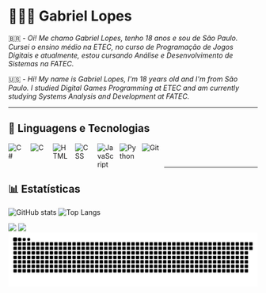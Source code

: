 # 🧑🏻‍💻 Gabriel Lopes
🇧🇷 - _Oi! Me chamo Gabriel Lopes, tenho 18 anos e sou de São Paulo. Cursei o ensino médio na ETEC, no curso de Programação de Jogos Digitais e atualmente, estou cursando Análise e Desenvolvimento de Sistemas na FATEC._

🇺🇸 - _Hi! My name is Gabriel Lopes, I'm 18 years old and I'm from São Paulo. I studied Digital Games Programming at ETEC and am currently studying Systems Analysis and Development at FATEC._

-------
## 🤖 Linguagens e Tecnologias

<img 
    align="left" 
    alt="C#" 
    title="C#"
    width="35px"
    height="50px"
    style="padding-right: 10px;" 
    src="https://cdn.jsdelivr.net/gh/devicons/devicon@latest/icons/csharp/csharp-original.svg" 
/>
<img 
    align="left" 
    alt="C" 
    title="C"
    width="35px"
    height="50px"
    style="padding-right: 10px;" 
    src="https://cdn.jsdelivr.net/gh/devicons/devicon@latest/icons/c/c-original.svg" 
/>
<img 
    align="left" 
    alt="HTML"
    title="HTML" 
    width="35px"
    height="50px"
    style="padding-right: 10px;" 
    src="https://cdn.jsdelivr.net/gh/devicons/devicon@latest/icons/html5/html5-original.svg" 
/>
<img 
    align="left" 
    alt="CSS" 
    title="CSS"
    width="35px" 
    height="50px"
    style="padding-right: 10px;" 
    src="https://cdn.jsdelivr.net/gh/devicons/devicon@latest/icons/css3/css3-original.svg" 
/>
<img 
    align="left" 
    alt="JavaScript" 
    title="JavaScript"
    width="35px" 
    height="50px"
    style="padding-right: 10px;" 
    src="https://cdn.jsdelivr.net/gh/devicons/devicon@latest/icons/javascript/javascript-original.svg" 
/>
<img 
    align="left" 
    alt="Python" 
    title="Python"
    width="35px"
    height="50px"
    style="padding-right: 10px;" 
    src="https://cdn.jsdelivr.net/gh/devicons/devicon@latest/icons/python/python-original.svg" 
/>
<img 
    align="left" 
    alt="Git" 
    title="Git"
    width="35px"
    height="50px"
    style="padding-right: 10px;" 
    src="https://cdn.jsdelivr.net/gh/devicons/devicon@latest/icons/git/git-original.svg" 
/>
<br/>
<br/>

--------

  ## 📊 Estatísticas

![GitHub stats](https://github-readme-stats.vercel.app/api?username=gabriellva&theme=cobalt&show_icons=true&include_all_commits=true&count_private=true)
![Top Langs](https://github-readme-stats.vercel.app/api/top-langs/?username=gabriellva&theme=cobalt&layout=compact&langs_count=10)
 
<div> 
  <a href = "mailto:gabriellva2007@gmail.com"><img src="https://img.shields.io/badge/-Gmail-%23333?style=for-the-badge&logo=gmail&logoColor=white" target="_blank"></a>
  <a href="https://www.linkedin.com/in/gabriel-lopes-a571a4358" target="_blank"><img src="https://img.shields.io/badge/-LinkedIn-%230077B5?style=for-the-badge&logo=linkedin&logoColor=white" target="_blank"></a> 
</div>

<picture>
  <source media="(prefers-color-scheme: dark)" srcset="https://raw.githubusercontent.com/gabriellva/gabriellva/output/github-snake-dark.svg" />
  <source media="(prefers-color-scheme: light)" srcset="https://raw.githubusercontent.com/gabriellva/gabriellva/output/github-snake.svg" />
  <img alt="github-snake" src="https://raw.githubusercontent.com/gabriellva/gabriellva/output/github-snake.svg" />
</picture>
